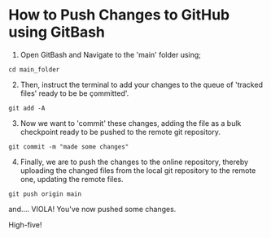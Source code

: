 # How to Push Changes to GitHub using GitBash

1.  Open GitBash and Navigate to the 'main' folder using;

```shell
cd main_folder
```

2.  Then, instruct the terminal to add your changes to the queue of 'tracked files' ready to be be çommitted'.

```shell
git add -A
```

3.  Now we want to 'commit' these changes, adding the file as a bulk checkpoint ready to be pushed to the remote git repository.

```shell
git commit -m "made some changes"
```

4.  Finally, we are to push the changes to the online repository, thereby uploading the changed files from the local git repository to the remote one, updating the remote files.

```shell
git push origin main
```

and.... VIOLA! You've now pushed some changes.

High-five!